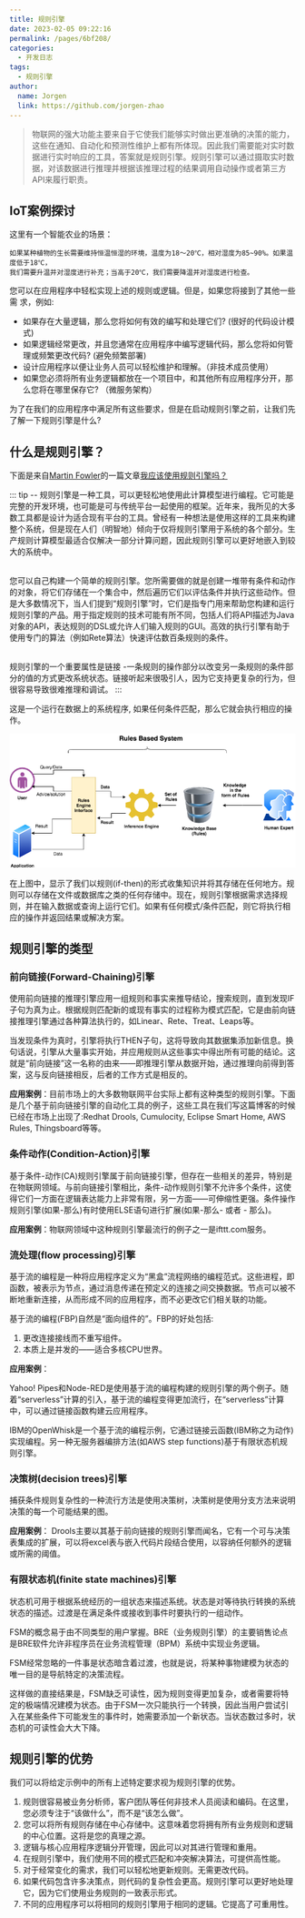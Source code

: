 ```yaml
---
title: 规则引擎
date: 2023-02-05 09:22:16
permalink: /pages/6bf208/
categories:
  - 开发日志
tags:
  - 规则引擎
author: 
  name: Jorgen
  link: https://github.com/jorgen-zhao
---
```



> 物联网的强大功能主要来自于它使我们能够实时做出更准确的决策的能力，这些在通知、自动化和预测性维护上都有所体现。因此我们需要能对实时数据进行实时响应的工具，答案就是规则引擎。规则引擎可以通过摄取实时数据，对该数据进行推理并根据该推理过程的结果调用自动操作或者第三方API来履行职责。

## IoT案例探讨
这里有一个智能农业的场景：

    如果某种植物的生长需要维持恒温恒湿的环境，温度为18～20℃，相对湿度为85~90%。如果温度低于18℃，
    我们需要升温并对湿度进行补充；当高于20℃，我们需要降温并对湿度进行检查。


您可以在应用程序中轻松实现上述的规则或逻辑。但是，如果您将接到了其他一些需 求，例如:

* 如果存在大量逻辑，那么您将如何有效的编写和处理它们? (很好的代码设计模式)
* 如果逻辑经常更改，并且您通常在应用程序中编写逻辑代码，那么您将如何管理或频繁更改代码? (避免频繁部署)
* 设计应用程序以便让业务人员可以轻松维护和理解。（非技术成员使用）
* 如果您必须将所有业务逻辑都放在一个项目中，和其他所有应用程序分开，那么您将在哪里保存它? （微服务架构）
  
为了在我们的应用程序中满足所有这些要求，但是在启动规则引擎之前，让我们先了解一下规则引擎是什么?

## 什么是规则引擎？
下面是来自[Martin Fowler](https://martinfowler.com/)的一篇文章[我应该使用规则引擎吗？](https://martinfowler.com/bliki/RulesEngine.html)

::: tip -- 
规则引擎是一种工具，可以更轻松地使用此计算模型进行编程。它可能是完整的开发环境，也可能是可与传统平台一起使用的框架。近年来，我所见的大多数工具都是设计为适合现有平台的工具。曾经有一种想法是使用这样的工具来构建整个系统，但是现在人们（明智地）倾向于仅将规则引擎用于系统的各个部分。生产规则计算模型最适合仅解决一部分计算问题，因此规则引擎可以更好地嵌入到较大的系统中。<br/><br/>

您可以自己构建一个简单的规则引擎。您所需要做的就是创建一堆带有条件和动作的对象，将它们存储在一个集合中，然后遍历它们以评估条件并执行这些动作。但是大多数情况下，当人们提到“规则引擎”时，它们是指专门用来帮助您构建和运行规则引擎的产品。用于指定规则的技术可能有所不同，包括人们将API描述为Java对象的API，表达规则的DSL或允许人们输入规则的GUI。高效的执行引擎有助于使用专门的算法（例如Rete算法）快速评估数百条规则的条件。<br/><br/>

规则引擎的一个重要属性是链接 -一条规则的操作部分以改变另一条规则的条件部分的值的方式更改系统状态。链接听起来很吸引人，因为它支持更复杂的行为，但很容易导致很难推理和调试。
:::



这是一个运行在数据上的系统程序, 如果任何条件匹配，那么它就会执行相应的操作。

![规则](/dev/110/1.png)


在上图中，显示了我们以规则(if-then)的形式收集知识并将其存储在任何地方。规则可以存储在文件或数据库之类的任何存储中。现在，规则引擎根据需求选择规则，并在输入数据或查询上运行它们。如果有任何模式/条件匹配，则它将执行相应的操作并返回结果或解决方案。

## 规则引擎的类型
### 前向链接(Forward-Chaining)引擎
使用前向链接的推理引擎应用一组规则和事实来推导结论，搜索规则，直到发现IF子句为真为止。根据规则匹配新的或现有事实的过程称为模式匹配，它是由前向链接推理引擎通过各种算法执行的，如Linear、Rete、Treat、Leaps等。<br/>

当发现条件为真时，引擎将执行THEN子句，这将导致向其数据集添加新信息。换句话说，引擎从大量事实开始，并应用规则从这些事实中得出所有可能的结论。这就是“前向链接”这一名称的由来——即推理引擎从数据开始，通过推理向前得到答案，这与反向链接相反，后者的工作方式是相反的。<br/>

**应用案例**：目前市场上的大多数物联网平台实际上都有这种类型的规则引擎。下面是几个基于前向链接引擎的自动化工具的例子，这些工具在我们写这篇博客的时候已经在市场上出现了:Redhat Drools, Cumulocity, Eclipse Smart Home, AWS Rules, Thingsboard等等。<br/>

### 条件动作(Condition-Action)引擎
基于条件-动作(CA)规则引擎属于前向链接引擎，但存在一些相关的差异，特别是在物联网领域。与前向链接引擎相比，条件-动作规则引擎不允许多个条件，这使得它们一方面在逻辑表达能力上非常有限，另一方面——可伸缩性更强。条件操作规则引擎(如果-那么)有时使用ELSE语句进行扩展(如果-那么- 或者 - 那么)。

**应用案例**：物联网领域中这种规则引擎最流行的例子之一是ifttt.com服务。

### 流处理(flow processing)引擎
基于流的编程是一种将应用程序定义为“黑盒”流程网络的编程范式。这些进程，即函数，被表示为节点，通过消息传递在预定义的连接之间交换数据。节点可以被不断地重新连接，从而形成不同的应用程序，而不必更改它们相关联的功能。<br/>

基于流的编程(FBP)自然是“面向组件的”。FBP的好处包括:

1. 更改连接接线而不重写组件。
2. 本质上是并发的——适合多核CPU世界。
   
**应用案例**：

Yahoo! Pipes和Node-RED是使用基于流的编程构建的规则引擎的两个例子。随着“serverless”计算的引入，基于流的编程变得更加流行，在“serverless”计算中，可以通过链接函数构建云应用程序。<br/>

IBM的OpenWhisk是一个基于流的编程示例，它通过链接云函数(IBM称之为动作)实现编程。另一种无服务器编排方法(如AWS step functions)基于有限状态机规则引擎。<br/>

### 决策树(decision trees)引擎
捕获条件规则复杂性的一种流行方法是使用决策树，决策树是使用分支方法来说明决策的每一个可能结果的图。

**应用案例**：
Drools主要以其基于前向链接的规则引擎而闻名，它有一个可与决策表集成的扩展，可以将excel表与嵌入代码片段结合使用，以容纳任何额外的逻辑或所需的阈值。

### 有限状态机(finite state machines)引擎
状态机可用于根据系统经历的一组状态来描述系统。状态是对等待执行转换的系统状态的描述。过渡是在满足条件或接收到事件时要执行的一组动作。<br/>

FSM的概念易于由不同类型的用户掌握。BRE（业务规则引擎）的主要销售论点是BRE软件允许非程序员在业务流程管理（BPM）系统中实现业务逻辑。<br/>

FSM经常忽略的一件事是状态暗含着过渡，也就是说，将某种事物建模为状态的唯一目的是导航特定的决策流程。<br/>

这样做的直接结果是，FSM缺乏可读性，因为规则变得更加复杂，或者需要将特定的极端情况建模为状态。由于FSM一次只能执行一个转换，因此当用户尝试引入在某些条件下可能发生的事件时，她需要添加一个新状态。当状态数过多时，状态机的可读性会大大下降。<br/>

## 规则引擎的优势
我们可以将给定示例中的所有上述特定要求视为规则引擎的优势。

1. 规则很容易被业务分析师，客户团队等任何非技术人员阅读和编码。在这里，您必须专注于“该做什么”，而不是“该怎么做”。
2. 您可以将所有规则存储在中心存储中。这意味着您将拥有所有业务规则和逻辑的中心位置。这将是您的真理之源。
3. 逻辑与核心应用程序逻辑分开管理，因此可以对其进行管理和重用。
4. 在规则引擎中，我们使用不同的模式匹配和冲突解决算法，可提供高性能。
5. 对于经常变化的需求，我们可以轻松地更新规则。无需更改代码。
6. 如果代码包含许多决策点，则代码的复杂性会更高。规则引擎可以更好地处理它，因为它们使用业务规则的一致表示形式。
7. 不同的应用程序可以将相同的规则引擎用于相同的逻辑。它提高了可重用性。


<!-- TODO 如何利用规则引擎来匹配不同的场景，思路如何，如果实现 -->